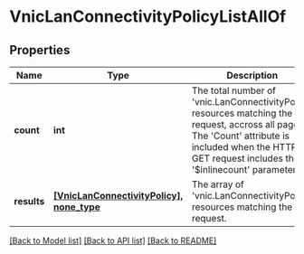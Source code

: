 # VnicLanConnectivityPolicyListAllOf

## Properties
Name | Type | Description | Notes
------------ | ------------- | ------------- | -------------
**count** | **int** | The total number of &#39;vnic.LanConnectivityPolicy&#39; resources matching the request, accross all pages. The &#39;Count&#39; attribute is included when the HTTP GET request includes the &#39;$inlinecount&#39; parameter. | [optional] 
**results** | [**[VnicLanConnectivityPolicy], none_type**](VnicLanConnectivityPolicy.md) | The array of &#39;vnic.LanConnectivityPolicy&#39; resources matching the request. | [optional] 

[[Back to Model list]](../README.md#documentation-for-models) [[Back to API list]](../README.md#documentation-for-api-endpoints) [[Back to README]](../README.md)


